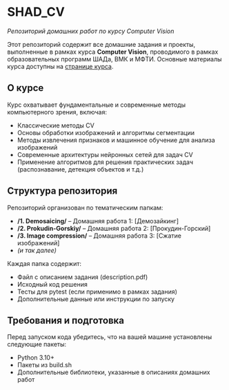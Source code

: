 # SHAD_CV

_Репозиторий домашних работ по курсу Computer Vision_

Этот репозиторий содержит все домашние задания и проекты, выполненные в рамках курса **Computer Vision**, проводимого в рамках образовательных программ ШАДа, ВМК и МФТИ. Основные материалы курса доступны на [странице курса](https://code.mipt.ru/courses-public/cv/public/-/blob/fall-2024/README.md).

## О курсе

Курс охватывает фундаментальные и современные методы компьютерного зрения, включая:
- Классические методы CV
- Основы обработки изображений и алгоритмы сегментации
- Методы извлечения признаков и машинное обучение для анализа изображений
- Современные архитектуры нейронных сетей для задач CV
- Применение алгоритмов для решения практических задач (распознавание, детекция объектов и т.д.)

## Структура репозитория

Репозиторий организован по тематическим папкам:
- **/1. Demosaicing/** – Домашняя работа 1: [Демозайкинг]  
- **/2. Prokudin-Gorskiy/** – Домашняя работа 2: [Прокудин-Горский]
- **/3. Image compression/** – Домашняя работа 3: [Сжатие изображений]
- _(и так далее)_

Каждая папка содержит:
- Файл с описанием задания (description.pdf)
- Исходный код решения
- Тесты для pytest (если применимо в рамках задания)
- Дополнительные данные или инструкции по запуску

## Требования и подготовка

Перед запуском кода убедитесь, что на вашей машине установлены следующие пакеты:
- Python 3.10+
- Пакеты из build.sh
- Дополнительные библиотеки, указанные в описаниях домашних работ
